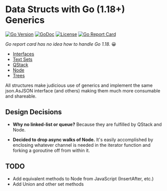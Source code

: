 # Data Structs with Go (1.18+) Generics

[![Go
Version](https://img.shields.io/github/go-mod/go-version/rwxrob/structs)](https://tip.golang.org/doc/go1.18)
[![GoDoc](https://godoc.org/github.com/rwxrob/structs?status.svg)](https://godoc.org/github.com/rwxrob/structs)
[![License](https://img.shields.io/badge/license-Apache2-brightgreen.svg)](LICENSE)
[![Go Report
Card](https://goreportcard.com/badge/github.com/rwxrob/structs)](https://goreportcard.com/report/github.com/rwxrob/structs)

*Go report card has no idea how to handle Go 1.18.* 😀

* [Interfaces](interfaces.go)
* [Text Sets](set/text/set)
* [QStack](qstack_test.go)
* [Node](node_test.go)
* [Trees](tree)

All structures make judicious use of generics and implement the same
json.AsJSON interface (and others) making them much more consumable and
shareable.

## Design Decisions

* **Why no linked-list or queue?** Because they are fulfilled by QStack
  and Node.

* **Decided to drop async walks of Node.** It's easily accomplished by
  enclosing whatever channel is needed in the iterator function and
  forking a goroutine off from within it.

## TODO

* Add equivalent methods to Node from JavaScript (InsertAfter, etc.)
* Add Union and other set methods
